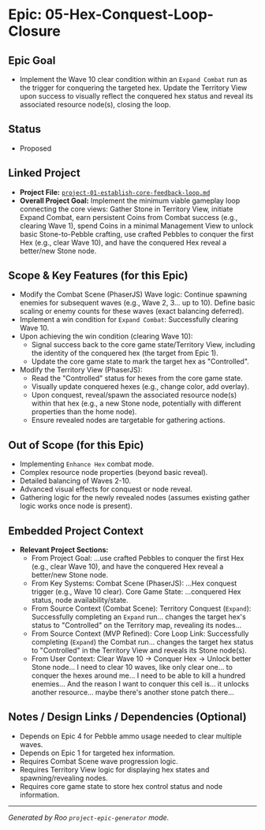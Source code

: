 # Epic: 05-Hex-Conquest-Loop-Closure

## Epic Goal

*   Implement the Wave 10 clear condition within an `Expand Combat` run as the trigger for conquering the targeted hex. Update the Territory View upon success to visually reflect the conquered hex status and reveal its associated resource node(s), closing the loop.

## Status

*   Proposed

## Linked Project

*   **Project File:** [`project-01-establish-core-feedback-loop.md`](../project-01-establish-core-feedback-loop.md)
*   **Overall Project Goal:** Implement the minimum viable gameplay loop connecting the core views: Gather Stone in Territory View, initiate Expand Combat, earn persistent Coins from Combat success (e.g., clearing Wave 1), spend Coins in a minimal Management View to unlock basic Stone-to-Pebble crafting, use crafted Pebbles to conquer the first Hex (e.g., clear Wave 10), and have the conquered Hex reveal a better/new Stone node.

## Scope & Key Features (for this Epic)

*   Modify the Combat Scene (PhaserJS) Wave logic: Continue spawning enemies for subsequent waves (e.g., Wave 2, 3... up to 10). Define basic scaling or enemy counts for these waves (exact balancing deferred).
*   Implement a win condition for `Expand Combat`: Successfully clearing Wave 10.
*   Upon achieving the win condition (clearing Wave 10):
    *   Signal success back to the core game state/Territory View, including the identity of the conquered hex (the target from Epic 1).
    *   Update the core game state to mark the target hex as "Controlled".
*   Modify the Territory View (PhaserJS):
    *   Read the "Controlled" status for hexes from the core game state.
    *   Visually update conquered hexes (e.g., change color, add overlay).
    *   Upon conquest, reveal/spawn the associated resource node(s) within that hex (e.g., a new Stone node, potentially with different properties than the home node).
    *   Ensure revealed nodes are targetable for gathering actions.

## Out of Scope (for this Epic)

*   Implementing `Enhance Hex` combat mode.
*   Complex resource node properties (beyond basic reveal).
*   Detailed balancing of Waves 2-10.
*   Advanced visual effects for conquest or node reveal.
*   Gathering logic for the newly revealed nodes (assumes existing gather logic works once node is present).

## Embedded Project Context

*   **Relevant Project Sections:**
    *   From Project Goal: ...use crafted Pebbles to conquer the first Hex (e.g., clear Wave 10), and have the conquered Hex reveal a better/new Stone node.
    *   From Key Systems: Combat Scene (PhaserJS): ...Hex conquest trigger (e.g., Wave 10 clear). Core Game State: ...conquered Hex status, node availability/state.
    *   From Source Context (Combat Scene): Territory Conquest (`Expand`): Successfully completing an `Expand` run... changes the target hex's status to "Controlled" on the Territory map, revealing its nodes...
    *   From Source Context (MVP Refined): Core Loop Link: Successfully completing (`Expand`) the Combat run... changes the target hex status to "Controlled" in the Territory View and reveals its Stone node(s).
    *   From User Context: Clear Wave 10 -> Conquer Hex -> Unlock better Stone node... I need to clear 10 waves, like only clear one... to conquer the hexes around me... I need to be able to kill a hundred enemies... And the reason I want to conquer this cell is... it unlocks another resource... maybe there's another stone patch there...

## Notes / Design Links / Dependencies (Optional)

*   Depends on Epic 4 for Pebble ammo usage needed to clear multiple waves.
*   Depends on Epic 1 for targeted hex information.
*   Requires Combat Scene wave progression logic.
*   Requires Territory View logic for displaying hex states and spawning/revealing nodes.
*   Requires core game state to store hex control status and node information.

---
*Generated by Roo `project-epic-generator` mode.*